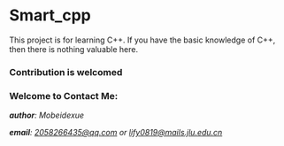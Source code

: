 # Smart_cpp
This project is for learning C++.
If you have the basic knowledge of C++, then there is nothing valuable here.

### Contribution is welcomed


### Welcome to Contact Me:
***author**: Mobeidexue*

***email**: 2058266435@qq.com or lify0819@mails.jlu.edu.cn*
